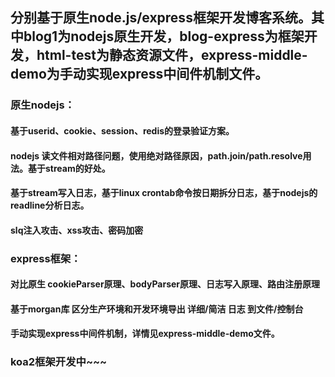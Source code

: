 ##  分别基于原生node.js/express框架开发博客系统。其中blog1为nodejs原生开发，blog-express为框架开发，html-test为静态资源文件，express-middle-demo为手动实现express中间件机制文件。

### 原生nodejs：
#### 基于userid、cookie、session、redis的登录验证方案。
#### nodejs 读文件相对路径问题，使用绝对路径原因，path.join/path.resolve用法。基于stream的好处。
#### 基于stream写入日志，基于linux crontab命令按日期拆分日志，基于nodejs的readline分析日志。
#### slq注入攻击、xss攻击、密码加密

### express框架：
#### 对比原生 cookieParser原理、bodyParser原理、日志写入原理、路由注册原理
#### 基于morgan库 区分生产环境和开发环境导出 详细/简洁 日志 到文件/控制台
#### 手动实现express中间件机制，详情见express-middle-demo文件。

### koa2框架开发中~~~